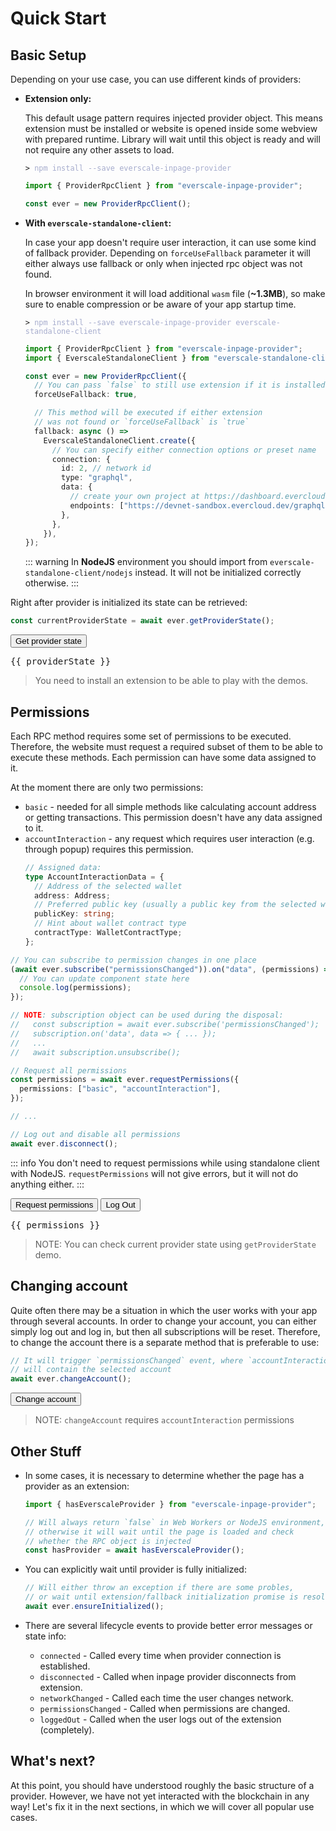 <script setup>
import { ProviderRpcClient } from 'everscale-inpage-provider';
import { onMounted, onUnmounted, ref } from 'vue';

const ever = new ProviderRpcClient();

const providerState = ref();
const getProviderState = async () => {
  await ever.ensureInitialized();
  providerState.value = await ever.rawApi.getProviderState()
    .then((state) => JSON.stringify(state, undefined, 4));
};

const permissions = ref();

let permissionsSubscription = undefined;
onMounted(async () => {
  permissionsSubscription = await ever.subscribe('permissionsChanged');
  permissionsSubscription.on('data', data => {
    if (data.permissions.accountInteraction != null) {
      data.permissions.accountInteraction.address =
        data.permissions.accountInteraction.address.toString();
    }
    permissions.value = JSON.stringify(data, undefined, 4)
  });
});

onUnmounted(async () => {
  if (permissionsSubscription != null) {
    permissionsSubscription.unsubscribe();
  }
});

const requestPermissions = async () => {
  await ever.requestPermissions({
    permissions: ['basic', 'accountInteraction']
  });
};

const disconnect = async () => {
  await ever.disconnect()
};

const changeAccount = async () => {
  await ever.changeAccount()
};
</script>

# Quick Start

## Basic Setup

Depending on your use case, you can use different kinds of providers:

- **Extension only:**

  This default usage pattern requires injected provider object. This means extension must be
  installed or website is opened inside some webview with prepared runtime. Library will
  wait until this object is ready and will not require any other assets to load.

  <div class="language-sh"><pre><code><span class="line"><span style="color:var(--vp-c-brand);">&gt;</span> <span style="color:#A6ACCD;">npm install --save everscale-inpage-provider</span></span></code></pre></div>

  ```typescript
  import { ProviderRpcClient } from "everscale-inpage-provider";

  const ever = new ProviderRpcClient();
  ```

- **With `everscale-standalone-client`:**

  In case your app doesn't require user interaction, it can use some kind of fallback provider.
  Depending on `forceUseFallback` parameter it will either always use fallback or only
  when injected rpc object was not found.

  In browser environment it will load additional `wasm` file (**~1.3MB**),
  so make sure to enable compression or be aware of your app startup time.

  <div class="language-sh"><pre><code><span class="line"><span style="color:var(--vp-c-brand);">&gt;</span> <span style="color:#A6ACCD;">npm install --save everscale-inpage-provider everscale-standalone-client</span></span></code></pre></div>

  ```typescript
  import { ProviderRpcClient } from "everscale-inpage-provider";
  import { EverscaleStandaloneClient } from "everscale-standalone-client";

  const ever = new ProviderRpcClient({
    // You can pass `false` to still use extension if it is installed
    forceUseFallback: true,

    // This method will be executed if either extension
    // was not found or `forceUseFallback` is `true`
    fallback: async () =>
      EverscaleStandaloneClient.create({
        // You can specify either connection options or preset name
        connection: {
          id: 2, // network id
          type: "graphql",
          data: {
            // create your own project at https://dashboard.evercloud.dev
            endpoints: ["https://devnet-sandbox.evercloud.dev/graphql"],
          },
        },
      }),
  });
  ```

  ::: warning
  In **NodeJS** environment you should import from `everscale-standalone-client/nodejs` instead.
  It will not be initialized correctly otherwise.
  :::

Right after provider is initialized its state can be retrieved:

```typescript
const currentProviderState = await ever.getProviderState();
```

<div class="demo">
  <button @click="getProviderState">Get provider state</button>
  <pre v-if="providerState != null">{{ providerState }}</pre>
</div>

> You need to install an extension to be able to play with the demos.

## Permissions

Each RPC method requires some set of permissions to be executed. Therefore,
the website must request a required subset of them to be able to execute these methods.
Each permission can have some data assigned to it.

At the moment there are only two permissions:

- `basic` - needed for all simple methods like calculating account address or getting transactions.
  This permission doesn't have any data assigned to it.
- `accountInteraction` - any request which requires user interaction (e.g. through popup)
  requires this permission.
  ```typescript
  // Assigned data:
  type AccountInteractionData = {
    // Address of the selected wallet
    address: Address;
    // Preferred public key (usually a public key from the selected wallet)
    publicKey: string;
    // Hint about wallet contract type
    contractType: WalletContractType;
  };
  ```

```typescript
// You can subscribe to permission changes in one place
(await ever.subscribe("permissionsChanged")).on("data", (permissions) => {
  // You can update component state here
  console.log(permissions);
});

// NOTE: subscription object can be used during the disposal:
//   const subscription = await ever.subscribe('permissionsChanged');
//   subscription.on('data', data => { ... });
//   ...
//   await subscription.unsubscribe();

// Request all permissions
const permissions = await ever.requestPermissions({
  permissions: ["basic", "accountInteraction"],
});

// ...

// Log out and disable all permissions
await ever.disconnect();
```

::: info
You don't need to request permissions while using standalone client with NodeJS.
`requestPermissions` will not give errors, but it will not do anything either.
:::

<div class="demo">
  <button @click="requestPermissions">Request permissions</button>
  <button @click="disconnect">Log Out</button>
  <pre v-if="permissions != null">{{ permissions }}</pre>
</div>

> NOTE: You can check current provider state using `getProviderState` demo.

## Changing account

Quite often there may be a situation in which the user works with your app through several accounts.
In order to change your account, you can either simply log out and log in, but then all subscriptions
will be reset. Therefore, to change the account there is a separate method that is preferable to use:

```typescript
// It will trigger `permissionsChanged` event, where `accountInteraction`
// will contain the selected account
await ever.changeAccount();
```

<div class="demo">
  <button @click="changeAccount">Change account</button>
</div>

> NOTE: `changeAccount` requires `accountInteraction` permissions

## Other Stuff

- In some cases, it is necessary to determine whether the page has a provider as an extension:

  ```typescript
  import { hasEverscaleProvider } from "everscale-inpage-provider";

  // Will always return `false` in Web Workers or NodeJS environment,
  // otherwise it will wait until the page is loaded and check
  // whether the RPC object is injected
  const hasProvider = await hasEverscaleProvider();
  ```

- You can explicitly wait until provider is fully initialized:
  ```typescript
  // Will either throw an exception if there are some probles,
  // or wait until extension/fallback initialization promise is resolved
  await ever.ensureInitialized();
  ```
- There are several lifecycle events to provide better error messages or state info:
  - `connected` - Called every time when provider connection is established.
  - `disconnected` - Called when inpage provider disconnects from extension.
  - `networkChanged` - Called each time the user changes network.
  - `permissionsChanged` - Called when permissions are changed.
  - `loggedOut` - Called when the user logs out of the extension (completely).

## What's next?

At this point, you should have understood roughly the basic structure of a provider.
However, we have not yet interacted with the blockchain in any way!
Let's fix it in the next sections, in which we will cover all popular use cases.
